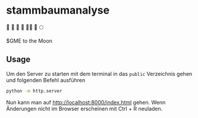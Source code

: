 # stammbaumanalyse
👵 🥦 👧 🌱 🧑‍🚀 🚀 🌕

$GME to the Moon

##  Usage
Um den Server zu starten mit dem terminal in das `public` Verzeichnis gehen
und folgenden Befehl ausführen 
```bash
python -m http.server
```

Nun kann man auf [http://localhost:8000/index.html](http://localhost:8000/index.html) gehen.
Wenn Änderungen nicht im Browser erscheinen mit Ctrl + R neuladen.